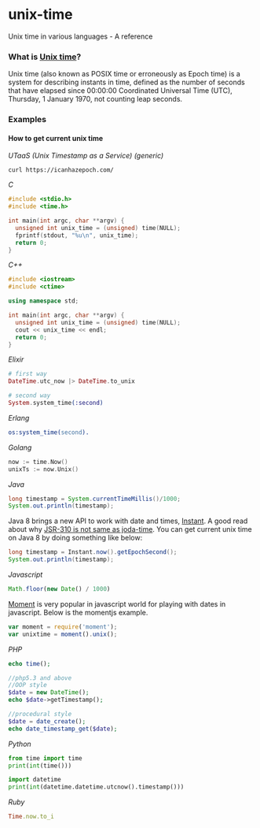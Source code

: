 # unix-time
Unix time in various languages - A reference

### What is [Unix time](https://en.wikipedia.org/wiki/Unix_time)?
Unix time (also known as POSIX time or erroneously as Epoch time) is a system for describing instants in time, defined as the number of seconds that have elapsed since 00:00:00 Coordinated Universal Time (UTC), Thursday, 1 January 1970, not counting leap seconds.

### Examples

#### How to get current unix time

_UTaaS (Unix Timestamp as a Service) (generic)_

```shell
curl https://icanhazepoch.com/
```

_C_

```c
#include <stdio.h>
#include <time.h>

int main(int argc, char **argv) {
  unsigned int unix_time = (unsigned) time(NULL);
  fprintf(stdout, "%u\n", unix_time);
  return 0;
}
```

_C++_

```cpp
#include <iostream>
#include <ctime>

using namespace std;

int main(int argc, char **argv) {
  unsigned int unix_time = (unsigned) time(NULL);
  cout << unix_time << endl;
  return 0;
}
```

_Elixir_

```elixir
# first way
DateTime.utc_now |> DateTime.to_unix

# second way
System.system_time(:second)
```

_Erlang_

```erlang
os:system_time(second).
```

_Golang_

```go
now := time.Now()
unixTs := now.Unix()
```

_Java_

```java
long timestamp = System.currentTimeMillis()/1000;
System.out.println(timestamp);
```

Java 8 brings a new API to work with date and times, [Instant](http://docs.oracle.com/javase/8/docs/api/java/time/Instant.html). A good read about why [JSR-310 is not same as joda-time](http://blog.joda.org/2009/11/why-jsr-310-isn-joda-time_4941.html). You can get current unix time on Java 8 by doing something like below:

```java
long timestamp = Instant.now().getEpochSecond();
System.out.println(timestamp);
```

_Javascript_

```javascript
Math.floor(new Date() / 1000)
```

[Moment](https://github.com/moment/moment/) is very popular in javascript world for playing with dates in javascript. Below is the momentjs example.

```javascript
var moment = require('moment');
var unixtime = moment().unix();
```

_PHP_

```php
echo time();

//php5.3 and above
//OOP style
$date = new DateTime();
echo $date->getTimestamp();

//procedural style
$date = date_create();
echo date_timestamp_get($date);
```

_Python_

```python
from time import time
print(int(time()))

import datetime
print(int(datetime.datetime.utcnow().timestamp()))
```

_Ruby_

```ruby
Time.now.to_i
```
